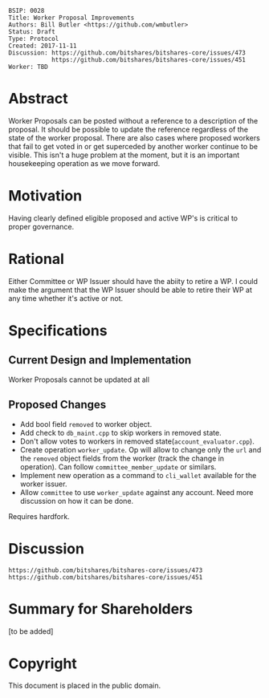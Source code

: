     BSIP: 0028
    Title: Worker Proposal Improvements
    Authors: Bill Butler <https://github.com/wmbutler>
    Status: Draft
    Type: Protocol
    Created: 2017-11-11
    Discussion: https://github.com/bitshares/bitshares-core/issues/473
                https://github.com/bitshares/bitshares-core/issues/451
    Worker: TBD

# Abstract

Worker Proposals can be posted without a reference to a description of the proposal. It should be possible to update the reference regardless of the state of the worker proposal. There are also cases where proposed workers that fail to get voted in or get superceded by another worker continue to be visible. This isn't a huge problem at the moment, but it is an important housekeeping operation as we move forward.

# Motivation

Having clearly defined eligible proposed and active WP's is critical to proper governance.

# Rational

Either Committee or WP Issuer should have the abiity to retire a WP. I could make the argument that the WP Issuer should be able to retire their WP at any time whether it's active or not.

# Specifications

## Current Design and Implementation

Worker Proposals cannot be updated at all

## Proposed Changes

* Add bool field `removed` to worker object.
* Add check to `db_maint.cpp` to skip workers in removed state.
* Don't allow votes to workers in removed state(`account_evaluator.cpp`).
* Create operation `worker_update`. Op will allow to change only the `url` and the `removed` object fields from the worker (track the change in operation). Can follow `committee_member_update` or similars.
* Implement new operation as a command to `cli_wallet` available for the worker issuer.
* Allow `committee` to use `worker_update` against any account. Need more discussion on how it can be done.

Requires hardfork.

# Discussion
```
https://github.com/bitshares/bitshares-core/issues/473
https://github.com/bitshares/bitshares-core/issues/451
```
# Summary for Shareholders

[to be added]

# Copyright

This document is placed in the public domain.
